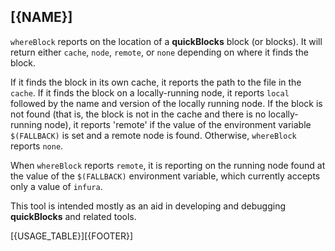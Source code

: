 ## [{NAME}]

`whereBlock` reports on the location of a **quickBlocks** block (or blocks). It will return either `cache`, `node`, `remote`, or `none` depending on where it finds the block.

If it finds the block in its own cache, it reports the path to the file in the `cache`. If it finds the block on a locally-running node, it reports `local` followed by the name and version of the locally running node. If the block is not found (that is, the block is not in the cache and there is no locally-running node), it reports 'remote' if the value of the environment variable `$(FALLBACK)` is set and a remote node is found. Otherwise, `whereBlock` reports `none`.

When `whereBlock` reports `remote`, it is reporting on the running node found at the value of the `$(FALLBACK)` environment variable, which currently accepts only a value of `infura`.

This tool is intended mostly as an aid in developing and debugging **quickBlocks** and related tools.

[{USAGE_TABLE}][{FOOTER}]
